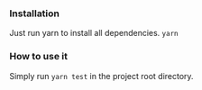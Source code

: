 ### Installation

Just run yarn to install all dependencies.
`yarn`


### How to use it

Simply run `yarn test` in the project root directory.
